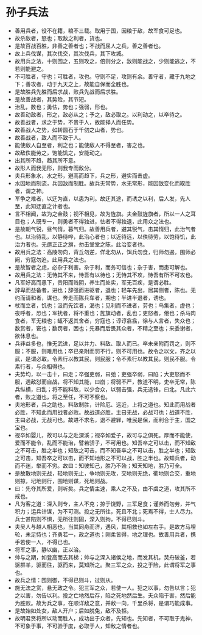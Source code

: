 # 孙子兵法

- 善用兵者，役不在籍，粮不三载。取用于国，因粮于敌，故军食可足也。
- 故杀敌者，怒也；取敌之利者，货也。
- 是故百战百胜，非善之善者也；不战而屈人之兵，善之善者也。
- 故上兵伐谋，其次伐交，其次伐兵，其下攻城。
- 故用兵之法，十则围之，五则攻之，倍则分之，敌则能战之，少则能逃之，不若则能避之。
- 不可胜者，守也；可胜者，攻也。守则不足，攻则有余。善守者，藏于九地之下；善攻者，动于九天之上，故能自保而全胜也。
- 是故胜兵先胜而后求战，败兵先战而后求胜。
- 是故善战者，其势险，其节短。
- 治乱，数也；勇怯，势也；强弱，形也。
- 故善动敌者，形之，敌必从之；予之，敌必取之。以利动之，以卒待之。
- 故善战者，求之于势，不贵于人，故能择人而任势。
- 故善战人之势，如转圆石于千仞之山者，势也。
- 故善战者，致人而不致于人。
- 能使敌人自至者，利之也；能使敌人不得至者，害之也。
- 故敌佚能劳之，饱能饥之，安能动之。
- 出其所不趋，趋其所不意。
- 故形人而我无形，则我专而敌分。
- 夫兵形象水，水之形，避高而趋下，兵之形，避实而击虚。
- 水因地而制流，兵因敌而制胜。故兵无常势，水无常形，能因敌变化而取胜者，谓之神。
- 军争之难者，以迂为直，以患为利。故迂其途，而诱之以利，后人发，先人至，此知迂直之计者也。
- 言不相闻，故为之金鼓；视不相见，故为旌旗。夫金鼓旌旗者，所以一人之耳目也；人既专一，则勇者不得独进，怯者不得独退，此用众之法也。
- 是故朝气锐，昼气惰，暮气归。故善用兵者，避其锐气，击其惰归，此治气者也。以治待乱，以静待哗，此治心者也；以近待远，以佚待劳，以饱待饥，此治力者也。无邀正正之旗，勿击堂堂之陈，此治变者也。
- 故用兵之法：高陵勿向，背丘勿逆，佯北勿从，饵兵勿食，归师勿遏，围师必阙，穷寇勿追。此用兵之法也。
- 是故智者之虑，必杂于利害。杂于利，而务可信也；杂于害，而患可解也。
- 故用兵之法：无恃其不来，恃吾有以待也；无恃其不攻，恃吾有所不可攻也。
- 凡军好高而愚下，贵阳而贱阴，养生而处实，军无百疾，是谓必胜。
- 辞卑而益备者，进也；辞强而进驱者，退也；轻车先出，居其侧者，陈也。无约而请和者，谋也。奔走而陈兵车者，期也；半进半退者，诱也。
- 杖而立者，饥也；汲而先饮者，渴也；见利而不进者，劳也；鸟集者，虚也；夜呼者，恐也；军扰者，将不重也；旌旗动者，乱也；吏怒者，倦也；杀马肉食者，军无粮也；缻不返其舍者，穷寇也；谆谆翕翕，徐与人言者，失众也；数赏者，窘也；数罚者，困也；先暴而后畏其众者，不精之至也；来委谢者，欲休息也。
- 兵非益多也，惟无武进，足以并力、料敌、取人而已。卒未亲附而罚之，则不服；不服，则难用也；卒已亲附而罚不行，则不可用也。故令之以文，齐之以武，是谓必取。令素行以教其民，则民服；令不素行以教其民，则民不服。令素行者，与众相得也。
- 夫势均，以一击十，曰走；卒强吏弱，曰弛；吏强卒弱，曰陷；大吏怒而不服，遇敌怼而自战，将不知其能，曰崩；将弱不严，教道不明，吏卒无常，陈兵纵横，曰乱；将不能料敌，以少合众，以弱击强，兵无选锋，曰北。凡此六者，败之道也，将之至任，不可不察也。
- 夫地形者，兵之助也，料敌制胜，计险厄、远近，上将之道也。知此而用战者必胜，不知此而用战者必败。故战道必胜，主曰无战，必战可也；战道不胜，主曰必战，无战可也。故进不求名，退不避罪，唯民是保，而利合于主，国之宝也。
- 视卒如婴儿，故可以与之赴深溪；视卒如爱子，故可与之俱死。厚而不能使，爱而不能令，乱而不能治，譬若骄子，不可用也。知吾卒之可以击，而不知敌之不可击，胜之半也；知敌之可击，而不知吾卒之不可以击，胜之半也；知敌之可击，知吾卒之可以击，而不知地形之不可以战，胜之半也。故知兵者，动而不迷，举而不穷。故曰：知彼知己，胜乃不殆；知天知地，胜乃可全。
- 是故散地则无战，轻地则无止，争地则无攻，交地则无绝，衢地则合交，重地则掠，圮地则行，围地则谋，死地则战。
- 曰：先夺其所爱，则听矣。兵之情主速，乘人之不及，由不虞之道，攻其所不戒也。
- 凡为客之道：深入则专，主人不克；掠于饶野，三军足食；谨养而勿劳，并气积力；运兵计谋，为不可测。投之无所往，死且不北；死焉不得，士人尽力。兵士甚陷则不惧，无所往则固，深入则拘，不得已则斗。
- 夫吴人与越人相恶也，当其同舟而济，遇风，其相救也如左右手。是故方马埋轮，未足恃也；齐勇若一，政之道也；刚柔皆得，地之理也。故善用兵者，携手若使一人，不得已也。
- 将军之事，静以幽，正以治。
- 帅与之期，如登高而去其梯；帅与之深入诸侯之地，而发其机，焚舟破釜，若驱群羊，驱而往，驱而来，莫知所之。聚三军之众，投之于险，此谓将军之事也。
- 故兵之情：围则御，不得已则斗，过则从。
- 施无法之赏，悬无政之令。犯三军之众，若使一人。犯之以事，勿告以言；犯之以害，勿告以利。投之亡地然后存，陷之死地然后生。夫众陷于害，然后能为胜败。故为兵之事，在顺详敌之意，并敌一向，千里杀将，是谓巧能成事。
- 是故始如处女，敌人开户；后如脱兔，敌不及拒。
- 故明君贤将所以动而胜人，成功出于众者，先知也。先知者，不可取于鬼神，不可象于事，不可验于度，必取于人，知敌之情者也。
